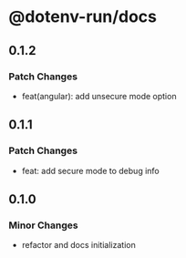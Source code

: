 # @dotenv-run/docs

## 0.1.2

### Patch Changes

- feat(angular): add unsecure mode option

## 0.1.1

### Patch Changes

- feat: add secure mode to debug info

## 0.1.0

### Minor Changes

- refactor and docs initialization
